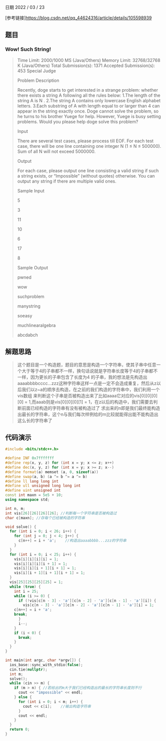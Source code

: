 日期 2022 / 03 / 23

[参考链接]<https://blog.csdn.net/qq_44624316/article/details/105598939>

## 题目
### Wow! Such String!

>Time Limit: 2000/1000 MS (Java/Others)    Memory Limit: 32768/32768 K (Java/Others)
>Total Submission(s): 1371    Accepted Submission(s): 453
>Special Judge 
>
>Problem Description
>
>Recently, doge starts to get interested in a strange problem: whether there exists a string A following all the rules below: 1.The length of the string A is N . 2.The string A contains only lowercase English alphabet letters. 
>3.Each substring of A with length equal to or larger than 4 can appear in the string exactly once. Doge cannot solve the problem, so he turns to his brother Yuege for help. However, Yuege is busy setting problems. Would you please help doge solve this problem?
>
>Input
>
>There are several test cases, please process till EOF. For each test case, there will be one line containing one integer N (1 ≤ N ≤ 500000). 
>Sum of all N will not exceed 5000000.
> 
>Output
>
>For each case, please output one line consisting a valid string if such a string exists, or “Impossible” (without quotes) otherwise. You can output any string if there are multiple valid ones.
>
>Sample Input
> 
>5
>
>3
>
>11
>
>10
>
>6
>
>17
>
>8
>
>Sample Output
> 
>pwned
>
>wow
>
>suchproblem
>
>manystring
>
>soeasy
>
>muchlinearalgebra
>
>abcdabch


## 解题思路
> 这个题目是一个构造题，题目的意思是构造一个字符串，使其子串中任意一个大于等于4的子串都不一样，换句话说就是字符串长度等于4的子串都不一样，因为更长的子串包含了长度为4
> 的子串，我的想法是先构造出aaaabbbbcccc...zzz这种字符串这样一点是一定不会造成重复，然后从z以后我们以z~a的顺序去构造，在之前的我们构造的字符串中，我们利用一个vis数组
> 来判断这个子串是否被构造出来了比如aaaa它对应的vis[0][0][0][0] = 1,而aaab则是vis[0][0][0][1] = 1，在z以后的构造中，我们需要去判断前面已经构造的字符串有没有被构造过了
> 求出来的n即是我们最终能构造出最长的字符串，这个n与我们每次样例给的m比较就能得出能不能构造出这么长的字符串了


## 代码演示
```cpp
#include <bits/stdc++.h>

#define INF 0x7fffffff
#define rep(x, y, z) for (int x = y; x <= z; x++)
#define dec(x, y, z) for (int x = y; x >= z; x--)
#define format(a) memset (a, 0, sizeof(a))
#define swap(a, b) (a ^= b ^= a ^= b)
#define ll long long int
#define ull unsigned long long int 
#define uint unsigned int
const int maxn = 5e5 + 10;
using namespace std;

int n, m;
int vis[26][26][26][26]; //判断每一个字符串是否被构造过
char c[maxn]; //存每个已经被构造的字符串

void solve() {
  for (int i = 0; i < 26; i++) {
    for (int j = 0; j < 4; j++) {
      c[n++] = i + 'a';    //构造出aaaabbbb...zzz的字符串
    }	
  }
  for (int i = 0; i < 25; i++) {
    vis[i][i][i][i] = 1; 
    vis[i][i][i][i + 1] = 1;
    vis[i][i][i + 1][i + 1] = 1;
    vis[i][i + 1][i + 1][i + 1] = 1;
  }
  vis[25][25][25][25] = 1;
  while (true) {
    int i = 25;
    while (i >= 0) {
      if (!vis[c[n - 3] - 'a'][c[n - 2] - 'a'][c[n - 1] - 'a'][i]) {
        vis[c[n - 3] - 'a'][c[n - 2] - 'a'][c[n - 1] - 'a'][i] = 1;
	c[n++] = i + 'a';
	break;	
      }
      i--;
    }
    if (i < 0) {
      break;
    }	
  }
}

int main(int argc, char *argv[]) {
  ios_base::sync_with_stdio(false);
  cin.tie(nullptr);
  int m;
  solve();
  while (cin >> m) {
    if (m > n) { //若给出的m大于我们已经构造出的最长的字符串长度则不行
      cout << "impossible" << endl;
    } else {
      for (int i = 0; i < m; i++) {
        cout << c[i];	 //输出构造字符串
      }
      cout << endl;
    }
  }
  return 0;
}





